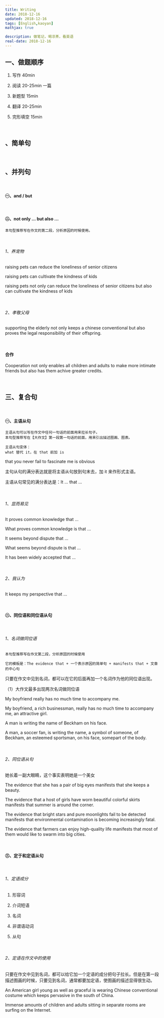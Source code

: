 ```yaml
---
title: Writing
date: 2018-12-16
updated: 2018-12-16
tags: [English,kaoyan]
mathjax: true

description: 做笔记，喝凉茶，看英语
real-date: 2018-12-16
---
```


<!-- 
$\begin{array}{l} ( {\rm A} ) \, 1 \qquad & ( {\rm B} ) \, 2 \\\\ ( {\rm C} ) \, 3 \qquad & ( {\rm D} ) \, 4 \end{array}$ 
-->

<!-- 
$\begin{array}{l} \end{array}$

\begin{array}{l} \\ 
 \\ & \end{array}
-->

<!-- 
⭐
㊀ ㊁ ㊂ ㊃ ㊄ ㊅ ㊆ ㊇ ㊈
️ -->

## 一、做题顺序

1. 写作 40min

2. 阅读 20-25min 一篇

3. 新题型 15min

4. 翻译 20-25min

5. 完形填空 15min

<br>

## 、简单句



<br>

## 、并列句

<br>

#### ㊀、and / but

<br>

#### ㊁、not only ... but also ...

```
本句型推荐写在作文的第二段，分析原因的时候使用。
```

<br>

###### 1、养宠物

raising pets can reduce the loneliness of senior citizens 

raising pets can cultivate the kindness of kids

raising pets not only can reduce the loneliness of senior citizens but also can cultivate the kindness of kids

<br>

###### 2、孝敬父母

supporting the elderly not only keeps a chinese conventional but also proves the legal responsibility of their offspring.

<br>

#### 合作

Cooperation not only enables all children and adults to make more intimate friends but also has them achive greater credits.

<br>

## 三、复合句

<br>

#### ㊀、主语从句

```
主语从句可以写在作文中任何一句话的前面用来拉长句子。
本句型推荐写在【大作文】第一段第一句话的前面，用来引出描述图画、图表。

主语从句变体：
what 替代 it，在 that 前加 is
```

that you never fail to fascinate me is obvious

主句从句的满分表达就是将主语从句放到句末去，加 it 来作形式主语。

主语从句常见的满分表达是：It ... that ...

<br>

###### 1、显而易见

It proves common knowledge that ...

What proves common knowledge is that ...

It seems beyond dispute that ...

What seems beyond dispute is that ...

It has been widely accepted that ...

<br>

###### 2、我认为

It keeps my perspective that ...

<br>

#### ㊁、同位语和同位语从句

<br>

###### 1、名词做同位语

```
本句型推荐写在作文第二段，分析原因的时候使用

它的模板是：The evidence that + 一个表示原因的简单句 + manifests that + 文章的中心句
```

只要在作文中见到名词，都可以在它的后面再加一个名词作为他的同位语出现。

（1）大作文最多出现两次名词做同位语

My boyfriend really has no much time to accompany me.

My boyfriend, a rich businessman, really has no much time to accompany me, an attractive girl.

A man is writing the name of Beckham on his face.

A man, a soccer fan, is writing the name, a symbol of someone, of Beckham, an esteemed sportsman, on his face, somepart of the body.

<br>

###### 2、同位语从句

她长着一副大眼睛，这个事实表明她是一个美女

The evidence that she has a pair of big eyes manifests that she keeps a beauty.

The evidence that a host of girls have worn beautiful colorful skirts manifests that summer is around the corner.

The evidence that bright stars and pure moonlights fail to be detected manifests that environmental contamination is becoming increasingly fatal.

The evidence that farmers can enjoy high-quality life manifests that most of them would like to swarm into big cities.

<br>

#### ㊂、定于和定语从句

<br>

###### 1、定语成分

1. 形容词

2. 介词短语

3. 名词

4. 非谓语动词

5. 从句

<br>

###### 2、定语在作文中的使用

只要在作文中见到名词，都可以给它加一个定语的成分把句子拉长。但是在第一段描述图画的时候，只要见到名词，通常都要加定语，使图画的描述显得很生动。

An American girl young as well as graceful is wearing Chinese conventional costume which keeps pervasive in the south of China.

Immense amounts of children and adults sitting in separate rooms are surfing on the Internet.